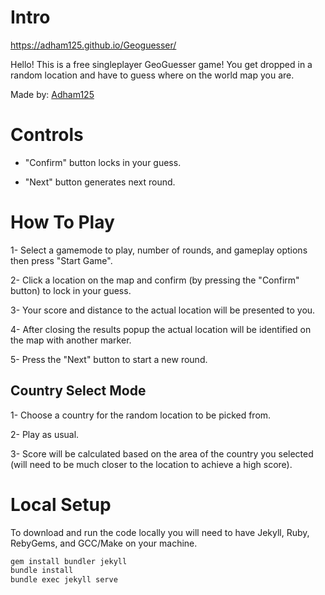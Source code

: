 # Intro

https://adham125.github.io/Geoguesser/

Hello!
This is a free singleplayer GeoGuesser game! You get dropped in a random location and have to guess where on the world map you are.

Made by: [Adham125](https://github.com/Adham125)

# Controls

- "Confirm" button locks in your guess.

- "Next" button generates next round.

<!--- Range slider changes the search radius for google street view locations i.e. Higher number finds locations faster but will be more obscure locations and smaller is the opposite.-->

# How To Play

1- Select a gamemode to play, number of rounds, and gameplay options then press "Start Game".

2- Click a location on the map and confirm (by pressing the "Confirm" button) to lock in your guess.

3- Your score and distance to the actual location will be presented to you.

4- After closing the results popup the actual location will be identified on the map with another marker.

5- Press the "Next" button to start a new round.

## Country Select Mode
1- Choose a country for the random location to be picked from.

2- Play as usual.

3- Score will be calculated based on the area of the country you selected (will need to be much closer to the location to achieve a high score).

# Local Setup

To download and run the code locally you will need to have <!-- [npm](https://nodejs.org/en/download) -->Jekyll, Ruby, RebyGems, and GCC/Make on your machine.

```sh
gem install bundler jekyll
bundle install
bundle exec jekyll serve 
```
